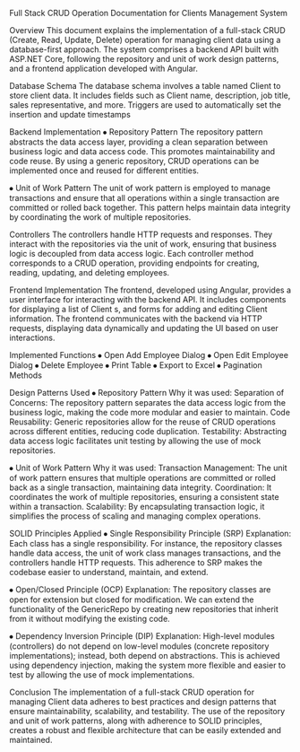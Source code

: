 Full Stack CRUD Operation Documentation for Clients Management System

Overview
This document explains the implementation of a full-stack CRUD (Create, Read, Update, Delete) operation for managing client data using a database-first approach. The system comprises a backend API built with ASP.NET Core, following the repository and unit of work design patterns, and a frontend application developed with Angular.

Database Schema
The database schema involves a table named Client to store client data. It includes fields such as Client name, description, job title, sales representative, and more. Triggers are used to automatically set the insertion and update timestamps

Backend Implementation
⦁	Repository Pattern
The repository pattern abstracts the data access layer, providing a clean separation between business logic and data access code. This promotes maintainability and code reuse. By using a generic repository, CRUD operations can be implemented once and reused for different entities.

⦁	Unit of Work Pattern
The unit of work pattern is employed to manage transactions and ensure that all operations within a single transaction are committed or rolled back together. This pattern helps maintain data integrity by coordinating the work of multiple repositories.

Controllers
The controllers handle HTTP requests and responses. They interact with the repositories via the unit of work, ensuring that business logic is decoupled from data access logic. Each controller method corresponds to a CRUD operation, providing endpoints for creating, reading, updating, and deleting employees.

Frontend Implementation
The frontend, developed using Angular, provides a user interface for interacting with the backend API. It includes components for displaying a list of Client s, and forms for adding and editing Client information. The frontend communicates with the backend via HTTP requests, displaying data dynamically and updating the UI based on user interactions.

Implemented Functions
⦁	 Open Add Employee Dialog
⦁	 Open Edit Employee Dialog
⦁	 Delete Employee
⦁	 Print Table
⦁	 Export to Excel
⦁	 Pagination Methods


Design Patterns Used
⦁	Repository Pattern
Why it was used:
Separation of Concerns: The repository pattern separates the data access logic from the business logic, making the code more modular and easier to maintain.
Code Reusability: Generic repositories allow for the reuse of CRUD operations across different entities, reducing code duplication.
Testability: Abstracting data access logic facilitates unit testing by allowing the use of mock repositories.

⦁	Unit of Work Pattern
Why it was used:
Transaction Management: The unit of work pattern ensures that multiple operations are committed or rolled back as a single transaction, maintaining data integrity.
Coordination: It coordinates the work of multiple repositories, ensuring a consistent state within a transaction.
Scalability: By encapsulating transaction logic, it simplifies the process of scaling and managing complex operations.

SOLID Principles Applied
⦁	Single Responsibility Principle (SRP)
Explanation:
Each class has a single responsibility. For instance, the repository classes handle data access, the unit of work class manages transactions, and the controllers handle HTTP requests. This adherence to SRP makes the codebase easier to understand, maintain, and extend.

⦁	Open/Closed Principle (OCP)
Explanation:
The repository classes are open for extension but closed for modification. We can extend the functionality of the GenericRepo by creating new repositories that inherit from it without modifying the existing code.

⦁	Dependency Inversion Principle (DIP)
Explanation:
High-level modules (controllers) do not depend on low-level modules (concrete repository implementations); instead, both depend on abstractions. This is achieved using dependency injection, making the system more flexible and easier to test by allowing the use of mock implementations.

Conclusion
The implementation of a full-stack CRUD operation for managing Client data adheres to best practices and design patterns that ensure maintainability, scalability, and testability. The use of the repository and unit of work patterns, along with adherence to SOLID principles, creates a robust and flexible architecture that can be easily extended and maintained.
